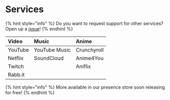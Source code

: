 # Services

{% hint style="info" %}
Do you want to request support for other services? Open up a [issue](https://github.com/PreMiD/Presences/issues/new?template=service_request.md)!
{% endhint %}

| Video | Music | Anime |
| :--- | :--- | :--- |
| YouTube | YouTube Music | Crunchyroll |
| Netflix | SoundCloud | Anime4You |
| Twitch |  | Aniflix |
| Rabb.it |  |  |

{% hint style="info" %}
More available in our presence store soon releasing for free!
{% endhint %}

